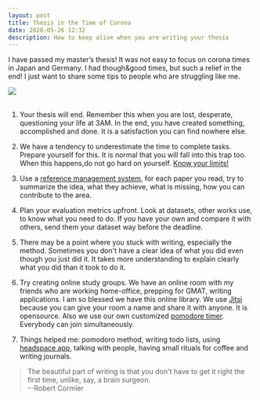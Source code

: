 ```yaml
---
layout: post
title: Thesis in the Time of Corona 
date: 2020-05-26 12:32
description: How to keep alive when you are writing your thesis
---
```


I have passed my master’s thesis!
It was not easy to focus on corona times in Japan and Germany. 
I had though&good times, but such a relief in the end! I just want to share some tips to people who are struggling like me.


<div class="row mt-3">
    <div class="col-sm mt-3 mt-md-0">
        <img class="img-fluid rounded z-depth-1" src="{{ site.baseurl }}/assets/img/tezresim.png">
    </div>
</div>

<br>

1. Your thesis will end. Remember this when you are lost, desperate, questioning your life at 3AM. In the end, you have created something, accomplished and done. It is a satisfaction you can find nowhere else.

2. We have a tendency to underestimate the time to complete tasks. Prepare yourself for this. It is normal that you will fall into this trap too. When this happens,do not 
go hard on yourself. [Know your limits!](https://pages.ucsd.edu/~mckenzie/Royetal2005PsychBull.pdf)

3. Use a [reference management system](https://www.mendeley.com/), for each paper you read, try to summarize the idea, what they achieve, what is missing, how you can contribute to the area. 

4. Plan your evaluation metrics upfront. Look at datasets, other works use, to know what you need to do. If you have your own and compare it with others, send them your dataset way before the deadline. 

5. There may be a point where you stuck with writing, especially the method. Sometimes you don't have a clear idea of what you did even though you just did it. It takes more understanding to explain clearly what you did than it took to do it. 

6. Try creating online study groups. We have an online room with my friends who are working home-office, prepping for GMAT, writing applications. I am so blessed we have this online library. 
We use [Jitsi](https://jitsi.org/) because you can give your room a name and share it with anyone. It is opensource. Also we use our own customized [pomodore timer](https://www.marinaratimer.com/). Everybody can join simultaneously. 

7. Things helped me: pomodoro method, writing todo lists, using [headspace app](https://www.headspace.com/), talking with people, having small rituals for coffee and writing journals. 


> The beautiful part of writing is that you don't have to get it right the first time, unlike, say, a brain surgeon.  
> --Robert Cormier

